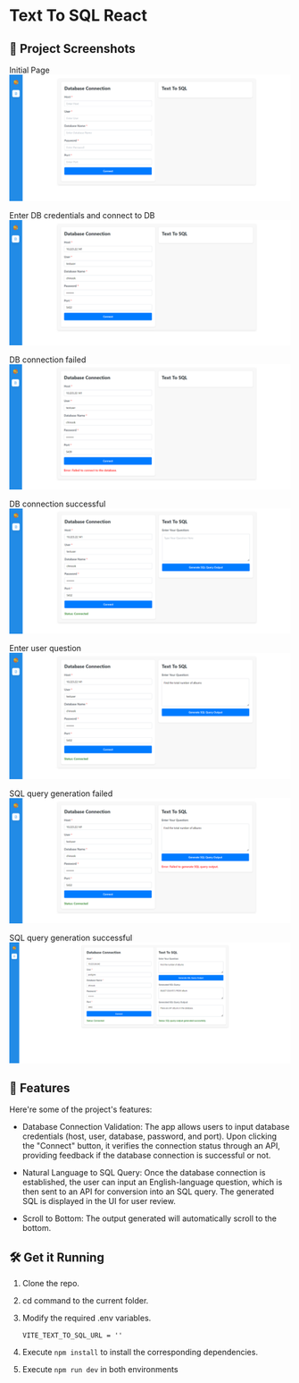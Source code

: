 # Text To SQL React

## 📸 Project Screenshots

Initial Page
![project-screenshot](../../assets/img/textToSql_ui_init.png)

Enter DB credentials and connect to DB
![project-screenshot](../../assets/img/textToSql_ui_db_credentials.png)

DB connection failed
![project-screenshot](../../assets/img/textToSql_ui_failed_db_connection.png)

DB connection successful
![project-screenshot](../../assets/img/textToSql_ui_successful_db_connection.png)

Enter user question
![project-screenshot](../../assets/img/textToSql_ui_enter_question.png)

SQL query generation failed
![project-screenshot](../../assets/img/textToSql_ui_failed_sql_output_generation.png)

SQL query generation successful
![project-screenshot](../../assets/img/textToSql_ui_succesful_sql_output_generation.png)

## 🧐 Features

Here're some of the project's features:

- Database Connection Validation: The app allows users to input database credentials (host, user, database, password, and port). Upon clicking the "Connect" button, it verifies the connection status through an API, providing feedback if the database connection is successful or not.

- Natural Language to SQL Query: Once the database connection is established, the user can input an English-language question, which is then sent to an API for conversion into an SQL query. The generated SQL is displayed in the UI for user review.

- Scroll to Bottom: The output generated will automatically scroll to the bottom.

## 🛠️ Get it Running

1. Clone the repo.

2. cd command to the current folder.

3. Modify the required .env variables.
   ```
   VITE_TEXT_TO_SQL_URL = ''
   ```
4. Execute `npm install` to install the corresponding dependencies.

5. Execute `npm run dev` in both environments
